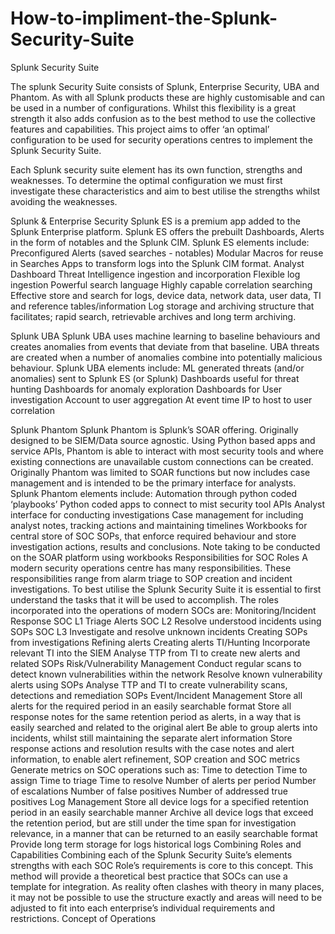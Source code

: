 # How-to-impliment-the-Splunk-Security-Suite
Splunk Security Suite

The splunk Security Suite consists of Splunk, Enterprise Security, UBA and Phantom.
As with all Splunk products these are highly customisable and can be used in a number of configurations.  Whilst this flexibility is a great strength it also adds confusion as to the best method to use the collective features and capabilities.  This project aims to offer ‘an optimal’ configuration to be used for security operations centres to implement the Splunk Security Suite.

Each Splunk security suite element has its own function, strengths and weaknesses.  To determine the optimal configuration we must first investigate these characteristics and aim to best utilise the strengths whilst avoiding the weaknesses.

Splunk & Enterprise Security
Splunk ES is a premium app added to the Splunk Enterprise platform.  Splunk ES offers the prebuilt Dashboards, Alerts in the form of notables and the Splunk CIM.  Splunk ES elements include:
Preconfigured Alerts (saved searches - notables)
Modular Macros for reuse in Searches
Apps to transform logs into the Splunk CIM format.
Analyst Dashboard
Threat Intelligence ingestion and incorporation
Flexible log ingestion
Powerful search language
Highly capable correlation searching
Effective store and search for logs, device data, network data, user data, TI and reference tables/information
Log storage and archiving structure that facilitates; rapid search, retrievable archives and long term archiving.

Splunk UBA
Splunk UBA uses machine learning to baseline behaviours and creates anomalies from events that deviate from that baseline.  UBA threats are created when a number of anomalies combine into potentially malicious behaviour. Splunk UBA elements include:
ML generated threats (and/or anomalies) sent to Splunk ES (or Splunk)
Dashboards useful for threat hunting
Dashboards for anomaly exploration
Dashboards for User investigation
Account to user aggregation
At event time IP to host to user correlation

Splunk Phantom
Splunk Phantom is Splunk’s SOAR offering.  Originally designed to be SIEM/Data source agnostic.  Using Python based apps and service APIs, Phantom is able to interact with most security tools and where existing connections are unavailable custom connections can be created.   Originally Phantom was limited to SOAR functions but now includes case management and is intended to be the primary interface for analysts.  Splunk Phantom elements include:
Automation through python coded ‘playbooks’
Python coded apps to connect to mist security tool APIs
Analyst interface for conducting investigations
Case management for including analyst notes, tracking actions and maintaining timelines
Workbooks for central store of SOC SOPs, that enforce required behaviour and store investigation actions, results and conclusions.
Note taking to be conducted on the SOAR platform using workbooks
Responsibilities for SOC Roles
A modern security operations centre has many responsibilities.  These responsibilities range from alarm triage to SOP creation and incident investigations.  To best utilise the Splunk Security Suite it is essential to first understand the tasks that it will be used to accomplish.  The roles incorporated into the operations of modern SOCs are:
Monitoring/Incident Response
SOC L1
Triage Alerts
SOC L2
Resolve understood incidents using SOPs
SOC L3
Investigate and resolve unknown incidents 
Creating SOPs from investigations
Refining alerts 
Creating alerts
TI/Hunting
Incorporate relevant TI into the SIEM
Analyse TTP from TI to create new alerts and related SOPs
Risk/Vulnerability Management
Conduct regular scans to detect known vulnerabilities within the network
Resolve known vulnerability alerts using SOPs
Analyse TTP and TI to create vulnerability scans, detections and remediation SOPs
Event/Incident Management
Store all alerts for the required period in an easily searchable format
Store all response notes for the same retention period as alerts, in a way that is easily searched and related to the original alert
Be able to group alerts into incidents, whilst still maintaining the separate alert information
Store response actions and resolution results with the case notes and alert information, to enable alert refinement, SOP creation and SOC metrics
Generate metrics on SOC operations such as:
Time to detection
Time to assign
Time to triage
Time to resolve
Number of alerts per period
Number of escalations
Number of false positives
Number of addressed true positives
Log Management
Store all device logs for a specified retention period in an easily searchable manner
Archive all device logs that exceed the retention period, but are still under the time span for investigation relevance, in a manner that can be returned to an easily searchable format
Provide long term storage for logs historical logs
Combining Roles and Capabilities
Combining each of the Splunk Security Suite’s elements strengths with each SOC Role’s requirements is core to this concept. This method will provide a theoretical best practice that SOCs can use a template for integration.  As reality often clashes with theory in many places, it may not be possible to use the structure exactly and areas will need to be adjusted to fit into each enterprise’s individual requirements and restrictions.
Concept of Operations


